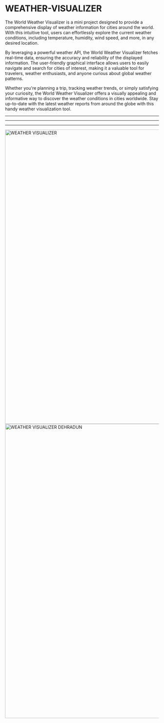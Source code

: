 # WEATHER-VISUALIZER

The World Weather Visualizer is a mini project designed to provide a comprehensive display of weather information for cities around the world. With this intuitive tool, users can effortlessly explore the current weather conditions, including temperature, humidity, wind speed, and more, in any desired location.

By leveraging a powerful weather API, the World Weather Visualizer fetches real-time data, ensuring the accuracy and reliability of the displayed information. The user-friendly graphical interface allows users to easily navigate and search for cities of interest, making it a valuable tool for travelers, weather enthusiasts, and anyone curious about global weather patterns.

Whether you're planning a trip, tracking weather trends, or simply satisfying your curiosity, the World Weather Visualizer offers a visually appealing and informative way to discover the weather conditions in cities worldwide. Stay up-to-date with the latest weather reports from around the globe with this handy weather visualization tool.

-----------------------------------------------------------------------------------------------------------------------------------------------------------------------------
*****************************************************************************************************************************************************************************
-----------------------------------------------------------------------------------------------------------------------------------------------------------------------------


<img width="960" alt="WEATHER VISUALIZER" src="https://github.com/Harishsemwal/WEATHER-VISUALIZER/assets/96759566/3e67fbd9-5141-4f56-b577-62fe37baf5ee">
<img width="960" alt="WEATHER VISUALIZER DEHRADUN" src="https://github.com/Harishsemwal/WEATHER-VISUALIZER/assets/96759566/894aa65b-eae8-411f-85f5-2705922e4bef">

